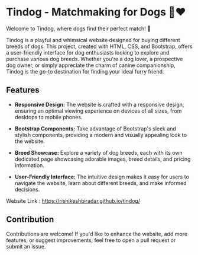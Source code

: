 # Tindog - Matchmaking for Dogs 🐶❤️

Welcome to Tindog, where dogs find their perfect match! 🐾

Tindog is a playful and whimsical website designed for buying different breeds of dogs. This project, created with HTML, CSS, and Bootstrap, offers a user-friendly interface for dog enthusiasts looking to explore and purchase various dog breeds. Whether you're a dog lover, a prospective dog owner, or simply appreciate the charm of canine companionship, Tindog is the go-to destination for finding your ideal furry friend.

## Features

- **Responsive Design:** The website is crafted with a responsive design, ensuring an optimal viewing experience on devices of all sizes, from desktops to mobile phones.

- **Bootstrap Components:** Take advantage of Bootstrap's sleek and stylish components, providing a modern and visually appealing look to the website.

- **Breed Showcase:** Explore a variety of dog breeds, each with its own dedicated page showcasing adorable images, breed details, and pricing information.

- **User-Friendly Interface:** The intuitive design makes it easy for users to navigate the website, learn about different breeds, and make informed decisions.

Website Link : https://rishikeshbiradar.github.io/tindog/

## Contribution

Contributions are welcome! If you'd like to enhance the website, add more features, or suggest improvements, feel free to open a pull request or submit an issue.
